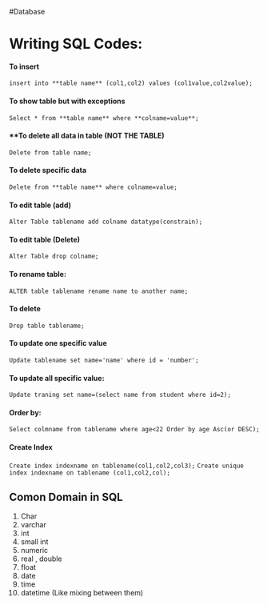 #Database
# Writing SQL Codes:
#### **To insert**
`insert into **table name** (col1,col2) values (col1value,col2value);`

#### **To show table but with exceptions**
`Select * from **table name** where **colname=value**; `

#### **To delete all data in table **(NOT THE TABLE)**
`Delete from table name;`

#### **To delete specific data**
`Delete from **table name** where colname=value;`

#### **To edit table (add)**
`Alter Table tablename add colname datatype(constrain);`

#### To edit table **(Delete)**
`Alter Table drop colname;`

#### To rename table:
`ALTER table tablename rename name to another name;`

#### To delete
`Drop table tablename;`

#### To update one specific value
`Update tablename set name='name' where id = 'number';`

#### To update all specific value: 
`Update traning set name=(select name from student where id=2);`

#### Order by:
`Select colmname from tablename where age<22 Order by age Asc(or DESC);`

#### Create Index
`Create index indexname on tablename(col1,col2,col3);`
`Create unique index indexname on tablename (col1,col2,col);`




## Comon Domain in SQL
1. Char
2. varchar
3. int
4. small int
5. numeric
6. real , double
7. float
8. date
9. time
10. datetime (Like mixing between them)